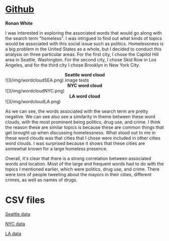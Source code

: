 # [Github](https://github.com/rwhite02/geog458_lab2)
**Ronan White**

I was interested in exploring the associated words that would go along with the search term "homeless". I was intrigued to find out what kinds of topics would be associated with this social issue such as politics. Homelessness is a big problem in the United States as a whole, but I decided to conduct this analysis on three particular areas. For the first city, I chose the Capitol Hill area in Seattle, Washington. For the second city, I chose Skid Row in Los Angeles, and for the third city I chose Brooklyn in New York City. 

<figcaption align = "center">
  <b> Seattle word cloud</b>
</figcaption>
![](/img/wordcloudSEA.png)
image tests
<figcaption align = "center">
  <b> NYC word cloud</b> 
</figcaption>
![](/img/wordcloudNYC.png)

<figcaption align = "center">
  <b> LA word cloud</b> 
</figcaption>
![](/img/wordcloudLA.png)

As we can see, the words associated with the search term are pretty negative. We can see also see a similarity in theme between these word clouds, with the most prominent being politics, drug use, and crime. I think the reason these are similar topics is because these are common things that get brought up when discussing homelessness. What stood out to me in these word clouds was that cities that I chose were included in other cities word clouds. I was surprised because it shows that these cities are somewhat known for a large homeless presence.

Overall, it's clear that there is a strong correlation between associated words and location. Most of the large and frequent words had to do with the topics I mentioned earlier, which were politics, drug use, and crime. There were tons of people tweeting about the mayors in their cities, different crimes, as well as names of drugs.

# CSV files
[Seattle data](./assets/SEA-data.csv)

[NYC data](./assets/NYC-data.csv)

[LA data](../assets/LA-data.csv)
